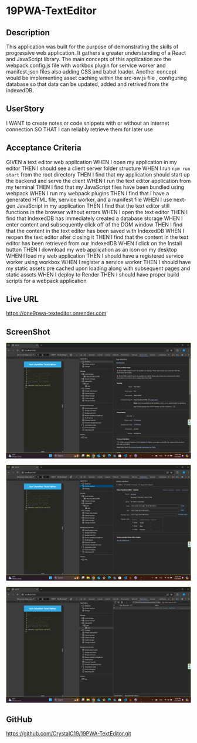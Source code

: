 # 19PWA-TextEditor

## Description
 This application was built for the purpose of demonstrating the skills of progressive web application. It gathers a greater understanding of a React and JavaScript library. The main concepts of this application are the webpack.config.js file with workbox plugin for service worker and manifest.json files also adding CSS and babel loader. Another concept would be implementing asset caching within the src-sw.js file , configuring database so that data can be updated, added and retrived from the indexedDB.

## UserStory
I WANT to create notes or code snippets with or without an internet connection
SO THAT I can reliably retrieve them for later use

## Acceptance Criteria
GIVEN a text editor web application
WHEN I open my application in my editor
THEN I should see a client server folder structure
WHEN I run `npm run start` from the root directory
THEN I find that my application should start up the backend and serve the client
WHEN I run the text editor application from my terminal
THEN I find that my JavaScript files have been bundled using webpack
WHEN I run my webpack plugins
THEN I find that I have a generated HTML file, service worker, and a manifest file
WHEN I use next-gen JavaScript in my application
THEN I find that the text editor still functions in the browser without errors
WHEN I open the text editor
THEN I find that IndexedDB has immediately created a database storage
WHEN I enter content and subsequently click off of the DOM window
THEN I find that the content in the text editor has been saved with IndexedDB
WHEN I reopen the text editor after closing it
THEN I find that the content in the text editor has been retrieved from our IndexedDB
WHEN I click on the Install button
THEN I download my web application as an icon on my desktop
WHEN I load my web application
THEN I should have a registered service worker using workbox
WHEN I register a service worker
THEN I should have my static assets pre cached upon loading along with subsequent pages and static assets
WHEN I deploy to Render
THEN I should have proper build scripts for a webpack application

## Live URL
https://one9pwa-texteditor.onrender.com

## ScreenShot
![app manifest](<Screenshot 2024-07-16 220326.png>)

![serviceworker](<Screenshot 2024-07-16 220304.png>)

![indexed db](<Screenshot 2024-07-16 220244.png>)


## GitHub
https://github.com/CrystalC19/19PWA-TextEditor.git
